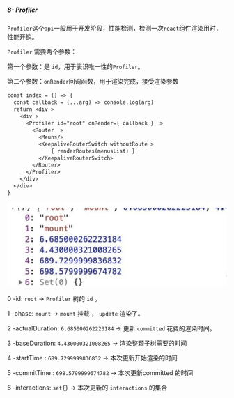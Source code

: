 ##### 8- Profiler

`Profiler`这个`api`一般用于开发阶段，性能检测，检测一次`react`组件渲染用时，性能开销。

`Profiler` 需要两个参数：

第一个参数：是 `id`，用于表识唯一性的`Profiler`。

第二个参数：`onRender`回调函数，用于渲染完成，接受渲染参数

```react
const index = () => {
  const callback = (...arg) => console.log(arg)
  return <div >
    <div >
      <Profiler id="root" onRender={ callback }  >
        <Router  >
          <Meuns/>
          <KeepaliveRouterSwitch withoutRoute >
              { renderRoutes(menusList) }
          </KeepaliveRouterSwitch>
        </Router>
      </Profiler> 
    </div>
  </div>
}
```

![image-20210727143213910](../../../img/profiler.png)

0 -id: `root` ->  `Profiler` 树的 `id` 。

1 -phase: `mount` ->  `mount` 挂载 ， `update` 渲染了。

2 -actualDuration: `6.685000262223184` -> 更新 `committed` 花费的渲染时间。

3 -baseDuration:  `4.430000321008265` -> 渲染整颗子树需要的时间

4 -startTime : `689.7299999836832` ->  本次更新开始渲染的时间

5 -commitTime : `698.5799999674782` ->  本次更新committed 的时间

6 -interactions: `set{}` -> 本次更新的 `interactions` 的集合

